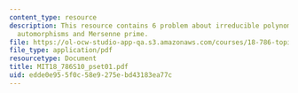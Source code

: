 ```yaml
---
content_type: resource
description: This resource contains 6 problem about irreducible polynomials of degree,
  automorphisms and Mersenne prime.
file: https://ol-ocw-studio-app-qa.s3.amazonaws.com/courses/18-786-topics-in-algebraic-number-theory-spring-2010/edde0e955f0c58e9275ebd43183ea77c_MIT18_786S10_pset01.pdf
file_type: application/pdf
resourcetype: Document
title: MIT18_786S10_pset01.pdf
uid: edde0e95-5f0c-58e9-275e-bd43183ea77c
---
```

